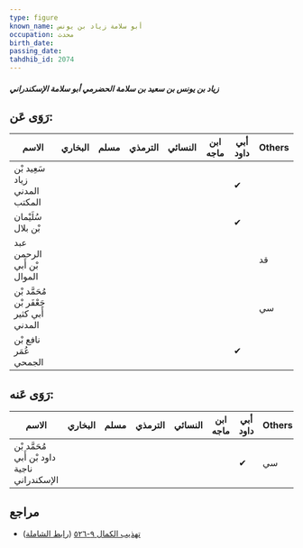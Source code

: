 ```yaml
---
type: figure
known_name: أبو سلامة زياد بن يونس
occupation: محدث
birth_date:
passing_date:
tahdhib_id: 2074
---
```

##### زياد بن يونس بن سعيد بن سلامة الحضرمي أبو سلامة الإسكندراني

## رَوَى عَن:
| الاسم                                     | البخاري | مسلم | الترمذي | النسائي | ابن ماجه | أبي داود | Others |
| ----------------------------------------- | ------- | ---- | ------- | ------- | -------- | -------- | ------ |
| سَعِيد بْن زياد المدني المكتب             |         |      |         |         |          | ✔        |        |
| سُلَيْمان بْن بلال                        |         |      |         |         |          | ✔        |        |
| عبد الرحمن بْن أَبي الموال                |         |      |         |         |          |          | قد     |
| مُحَمَّد بْن جَعْفَر بْن أَبي كثير المدني |         |      |         |         |          |          | سي     |
| نافع بْن عُمَر الجمحي                     |         |      |         |         |          | ✔        |        |
## رَوَى عَنه:
| الاسم                                        | البخاري | مسلم | الترمذي | النسائي | ابن ماجه | أبي داود | Others |
| -------------------------------------------- | ------- | ---- | ------- | ------- | -------- | -------- | ------ |
| مُحَمَّد بْن داود بْن أَبي ناجية الإسكندراني |         |      |         |         |          | ✔        | سي     |
## مراجع
- [تهذيب الكمال ٩-٥٢٦](obsidian://open?vault=Tahdhib-al-Kamal&file=Figures/٢٠٧٤-زياد%20بن%20يونس%20بن%20سعيد%20بن%20سلامة%20الحضرمي%20أبو%20سلامة%20الإسكندراني) ([رابط الشاملة](https://shamela.ws/book/3722/4766))